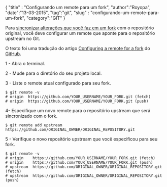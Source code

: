 <p>{
"title" : "Configurando um remote para um fork",
"author":"Royopa",
"date":"13-03-2015",
"tag":"git",
"slug" : "configurando-um-remote-para-um-fork",
"category":"GIT"
}</p>

<p>Para <a href="http://royopa.url.ph/2015/03/13/sincronizando-um-fork-no-git">sincronizar alterações que você faz em um fork</a> com o repositório original, você deve configurar um remote que aponte para o repositório upstream no Git.</p>

<p>O texto foi uma tradução do artigo <a href="https://help.github.com/articles/configuring-a-remote-for-a-fork/">Configuring a remote for a fork</a> do <a href="https://github.com">GitHub</a>.</p>

<p>1 - Abra o terminal.</p>

<p>2 - Mude para o diretório do seu projeto local.</p>

<p>3 - Liste o remote atual configurado para seu fork.</p>

<pre><code>$ git remote -v
# origin  https://github.com/YOUR_USERNAME/YOUR_FORK.git (fetch)
# origin  https://github.com/YOUR_USERNAME/YOUR_FORK.git (push)
</code></pre>

<p>4- Especifique um novo remote para o repositório upstream  que será sincronizado com o fork.</p>

<pre><code>$ git remote add upstream https://github.com/ORIGINAL_OWNER/ORIGINAL_REPOSITORY.git
</code></pre>

<p>5 - Verifique o novo repositório upstream que você especificou para seu fork.</p>

<pre><code>$ git remote -v
# origin    https://github.com/YOUR_USERNAME/YOUR_FORK.git (fetch)
# origin    https://github.com/YOUR_USERNAME/YOUR_FORK.git (push)
# upstream  https://github.com/ORIGINAL_OWNER/ORIGINAL_REPOSITORY.git (fetch)
# upstream  https://github.com/ORIGINAL_OWNER/ORIGINAL_REPOSITORY.git (push)
</code></pre>
